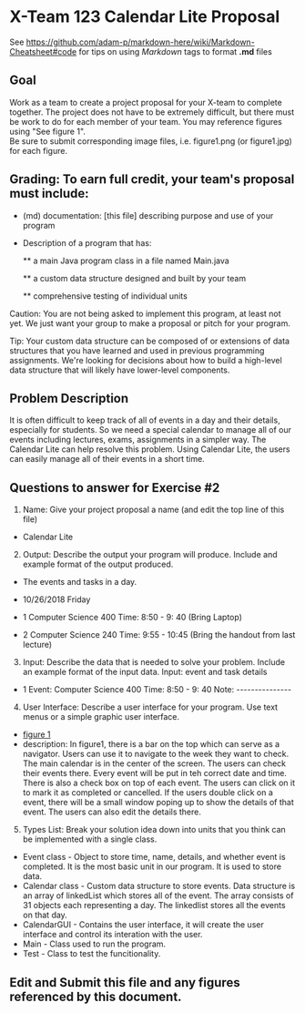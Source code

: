 # X-Team 123 Calendar Lite Proposal

See https://github.com/adam-p/markdown-here/wiki/Markdown-Cheatsheet#code for tips on using *Markdown* tags to format __.md__ files

## Goal

Work as a team to create a project proposal for your X-team to complete together.
The project does not have to be extremely difficult,
but there must be work to do for each member of your team.
You may reference figures using "See figure 1".  
Be sure to submit corresponding image files, i.e. figure1.png (or figure1.jpg) for each figure.

## Grading: To earn full credit, your team's proposal must include:

* (md) documentation: [this file] describing purpose and use of your program

* Description of a program that has:

  ** a main Java program class in a file named Main.java
  
  ** a custom data structure designed and built by your team
  
  ** comprehensive testing of individual units
  
 Caution: You are not being asked to implement this program, at least not yet. 
 We just want your group to make a proposal or pitch for your program.
 
 Tip: Your custom data structure can be composed of or extensions of data structures that you have learned and used in previous programming assignments.  We're looking for decisions about how to build a high-level data structure that will likely have lower-level components.

## Problem Description
It is often difficult to keep track of all of events in a day and their details, especially for students. So we need a special calendar to manage all of our events including lectures, exams, assignments in a simpler way. The Calendar Lite can help resolve this problem. Using Calendar Lite, the users can easily manage all of their events in a short time.

## Questions to answer for Exercise #2

1. Name: Give your project proposal a name (and edit the top line of this file)
* Calendar Lite


2. Output: Describe the output your program will produce.  Include and example format of the output produced.
* The events and tasks in a day.

* 10/26/2018 Friday
* 1
Computer Science 400
Time: 8:50 - 9: 40
(Bring Laptop)
* 2
Computer Science 240
Time: 9:55 - 10:45
(Bring the handout from last lecture)


3. Input: Describe the data that is needed to solve your problem. Include an example format of the input data.
Input: event and task details
* 1
Event: Computer Science 400
Time: 8:50 - 9: 40
Note: ---------------


4. User Interface: Describe a user interface for your program.  Use text menus or a simple graphic user interface.
* [figure 1](https://github.com/REEEYZ/user-interface/blob/master/xteam%20exercise%202b%20ui.jpg)
* description:
In figure1, there is a bar on the top which can serve as a navigator. Users can use it to navigate to the week they want to check. The main calendar is in the center of the screen. The users can check their events there. Every event will be put in teh correct date and time. There is also a check box on top of each event. The users can click on it to mark it as completed or cancelled. If the users double click on a event, there will be a small window poping up to show the details of that event. The users can also edit the details there.



5. Types List: Break your solution idea down into units that you think can be implemented with a single class.
* Event class - Object to store time, name, details, and whether event is completed. It is the most basic unit in our program. It is used to store data.
* Calendar class - Custom data structure to store events. Data structure is an array of linkedList<Event> which stores all of the event. The array consists of 31 objects each representing a day. The linkedlist<Event> stores all the events on that day.
* CalendarGUI - Contains the user interface, it will create the user interface and control its interation with the user.
* Main - Class used to run the program.
* Test - Class to test the funcitionality.


## Edit and Submit this file and any figures referenced by this document.

